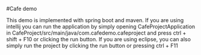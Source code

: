 #Cafe demo

This demo is implemented with spring boot and maven.
If you are using intellij you can run the application by simply opening CafeProjectApplication in
CafeProject/src/main/java/com.cafedemo.cafeproject and press ctrl + shift + F10 or clicking
the run button.
If you are using eclipse, you can also simply run the project by clicking the
run button or pressing ctrl + F11